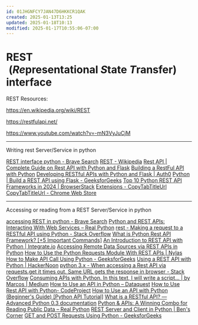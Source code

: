 ```yaml
---
id: 01JHGNFCY7JAN47D6HKKCR1QAK
created: 2025-01-13T13:25
updated: 2025-01-18T10:13
modified: 2025-01-17T10:55:06-07:00
---
```

# REST  (<b><i>Re</i></b>presentational <b><i>S</i></b>tate <b><i>T</i></b>ransfer) interface

REST Resources:

https://en.wikipedia.org/wiki/REST

https://restfulapi.net/

https://www.youtube.com/watch?v=-mN3VyJuCjM

---

Writing rest Server/Service in python

[REST interface python - Brave Search](https://search.brave.com/search?q=REST+interface+python&source=web&summary=1&conversation=31c722b1c56b032e7001db)
[REST - Wikipedia](https://en.wikipedia.org/wiki/REST)
[Rest API | Complete Guide on Rest API with Python and Flask](https://www.analyticsvidhya.com/blog/2022/01/rest-api-with-python-and-flask/)
[Building a RestFul API with Python](https://cto.ai/blog/building-a-restful-api-with-python/)
[Developing RESTful APIs with Python and Flask | Auth0](https://auth0.com/blog/developing-restful-apis-with-python-and-flask/)
[Python | Build a REST API using Flask - GeeksforGeeks](https://www.geeksforgeeks.org/python-build-a-rest-api-using-flask/)
[Top 10 Python REST API Frameworks in 2024 | BrowserStack](https://www.browserstack.com/guide/top-python-rest-api-frameworks)
[Extensions - CopyTabTitleUrl](chrome://extensions/?options=lmgbdjfoaihhgdphombpgjpaohjfeapp)
[CopyTabTitleUrl - Chrome Web Store](https://chromewebstore.google.com/detail/copytabtitleurl/lmgbdjfoaihhgdphombpgjpaohjfeapp)


---

Accessing or reading from a REST Server/Service in python

[accessing REST in python - Brave Search](https://search.brave.com/search?q=accessing+REST+in+python&source=desktop&summary=1&conversation=4150b53d5a24e28891c9c9)
[Python and REST APIs: Interacting With Web Services – Real Python](https://realpython.com/api-integration-in-python/)
[rest - Making a request to a RESTful API using Python - Stack Overflow](https://stackoverflow.com/questions/17301938/making-a-request-to-a-restful-api-using-python)
[What is Python Rest API Framework? [+5 Important Commands]](https://hevodata.com/learn/python-rest-apis/)
[An Introduction to REST API with Python | Integrate.io](https://www.integrate.io/blog/an-introduction-to-rest-api-with-python/)
[Accessing Remote Data Sources via REST APIs in Python](https://www.relataly.com/access-remote-data-sources-using-rest-apis-in-python/278/)
[How to Use the Python Requests Module With REST APIs | Nylas](https://www.nylas.com/blog/use-python-requests-module-rest-apis/)
[How to Make API Call Using Python - GeeksforGeeks](https://www.geeksforgeeks.org/how-to-make-api-calls-using-python/)
[Using a REST API with Python | HackerNoon](https://hackernoon.com/using-a-rest-api-with-python)
[python 3.x - When accessing a Rest API via requests.get it times out. Same URL gets the response in browser - Stack Overflow](https://stackoverflow.com/questions/74721968/when-accessing-a-rest-api-via-requests-get-it-times-out-same-url-gets-the-respo)
[Consuming APIs with Python. In this text, I will write a script… | by Marcos | Medium](https://mmarcosab.medium.com/consuming-rest-apis-with-python-b32e9f36afa4)
[How to Use an API in Python – Dataquest](https://www.dataquest.io/blog/api-in-python/)
[How to Use Rest API with Python- CodeProject](https://www.codeproject.com/Articles/5319146/How-to-Use-Rest-API-with-Python)
[How to Use an API with Python (Beginner's Guide) [Python API Tutorial]](https://rapidapi.com/blog/how-to-use-an-api-with-python/)
[What is a RESTful API? — Advanced Python 0.3 documentation](https://advanced-python.readthedocs.io/en/latest/rest/what-is-rest.html)
[Python & APIs: A Winning Combo for Reading Public Data – Real Python](https://realpython.com/python-api/)
[REST Server and Client in Python | Ben's Corner](https://www.bbkane.com/blog/rest-server-and-client-in-python/)
[GET and POST Requests Using Python - GeeksforGeeks](https://www.geeksforgeeks.org/get-post-requests-using-python/)

